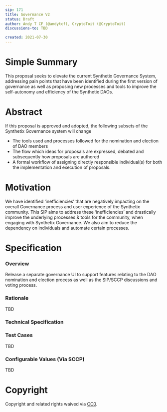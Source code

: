 ```yaml
---
sip: 171
title: Governance V2
status: Draft
author: Andy T CF (@andytcf), CryptoToit (@CryptoToit)
discussions-to: TBD

created: 2021-07-30
---
```


<!--You can leave these HTML comments in your merged SIP and delete the visible duplicate text guides, they will not appear and may be helpful to refer to if you edit it again. This is the suggested template for new SIPs. Note that an SIP number will be assigned by an editor. When opening a pull request to submit your SIP, please use an abbreviated title in the filename, `sip-draft_title_abbrev.md`. The title should be 44 characters or less.-->

# Simple Summary

This proposal seeks to elevate the current Synthetix Governance System, addressing pain points that have been identified during the first version of governance as well as proposing new processes and tools to improve the self-autonomy and efficiency of the Synthetix DAOs.

<!--A short (~200 word) description of the proposed change, the abstract should clearly describe the proposed change. This is what *will* be done if the SIP is implemented, not *why* it should be done or *how* it will be done. If the SIP proposes deploying a new contract, write, "we propose to deploy a new contract that will do x".-->

# Abstract

If this proposal is approved and adopted, the following subsets of the Synthetix Governance system will change

- The tools used and processes followed for the nomination and election of DAO members
- The flow which ideas for proposals are expressed, debated and subsequently how proposals are authored
- A formal workflow of assigning directly responsible individual(s) for both the implementation and execution of proposals.

<!--This is the problem statement. This is the *why* of the SIP. It should clearly explain *why* the current state of the protocol is inadequate.  It is critical that you explain *why* the change is needed, if the SIP proposes changing how something is calculated, you must address *why* the current calculation is inaccurate or wrong. This is not the place to describe how the SIP will address the issue!-->

# Motivation

We have identified ‘inefficiencies’ that are negatively impacting on the overall Governance process and user experience of the Synthetix community. This SIP aims to address these ‘inefficiencies’ and drastically improve the underlying processes & tools for the community, when engaging with Synthetix Governance. We also aim to reduce the dependency on individuals and automate certain processes.

# Specification

<!--The specification should describe the syntax and semantics of any new feature, there are five sections
1. Overview
2. Rationale
3. Technical Specification
4. Test Cases
5. Configurable Values
-->

### Overview

Release a separate governance UI to support features relating to the DAO nomination and election process as well as the SIP/SCCP discussions and voting process.

### Rationale

<!--This is where you explain the reasoning behind how you propose to solve the problem. Why did you propose to implement the change in this way, what were the considerations and trade-offs. The rationale fleshes out what motivated the design and why particular design decisions were made. It should describe alternate designs that were considered and related work. The rationale may also provide evidence of consensus within the community, and should discuss important objections or concerns raised during discussion.-->

TBD

### Technical Specification

<!--The technical specification should outline the public API of the changes proposed. That is, changes to any of the interfaces Synthetix currently exposes or the creations of new ones.-->

### Test Cases

<!--Test cases for an implementation are mandatory for SIPs but can be included with the implementation..-->

TBD

### Configurable Values (Via SCCP)

<!--Please list all values configurable via SCCP under this implementation.-->

TBD

# Copyright

Copyright and related rights waived via [CC0](https://creativecommons.org/publicdomain/zero/1.0/).
